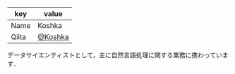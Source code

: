 |  key  |  value  |
| ---- | ---- |
|  Name  |  Koshka  |
|  Qiita  |  [@Koshka](https://qiita.com/Koshka)

データサイエンティストとして，主に自然言語処理に関する業務に携わっています．
